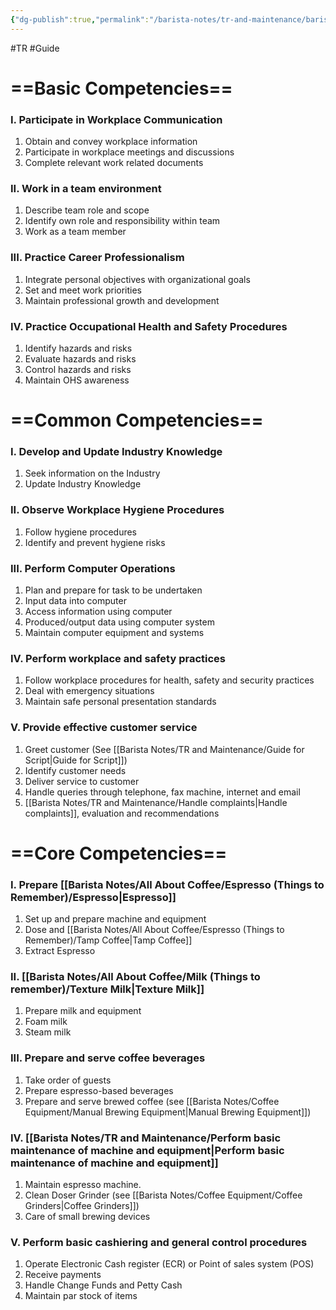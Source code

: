 ```yaml
---
{"dg-publish":true,"permalink":"/barista-notes/tr-and-maintenance/barista-ncii-competencies-see-tr-for-more/"}
---
```



#TR #Guide
# ==Basic Competencies==
### I. Participate in Workplace Communication
1. Obtain and convey workplace information 
2. Participate in workplace meetings and discussions
3. Complete relevant work related documents 
### II. Work in a team environment
1. Describe team role and scope
2. Identify own role and responsibility within team
3. Work as a team member
### III. Practice Career Professionalism
1. Integrate personal objectives with organizational goals
2. Set and meet work priorities
3. Maintain professional growth and development
### IV. Practice Occupational Health and Safety Procedures 
1. Identify hazards and risks
2. Evaluate hazards and risks
3. Control hazards and risks
4. Maintain OHS awareness

# ==Common Competencies==
### I. Develop and Update Industry Knowledge
1. Seek information on the Industry
2. Update Industry Knowledge
### II. Observe Workplace Hygiene Procedures 
1. Follow hygiene procedures
2. Identify and prevent hygiene risks
### III. Perform Computer Operations
1. Plan and prepare for task to be undertaken
2. Input data into computer 
3. Access information using computer
4. Produced/output data using computer system
5. Maintain computer equipment and systems
### IV. Perform workplace and safety practices
1. Follow workplace procedures for health, safety and security practices 
2. Deal with emergency situations 
3. Maintain safe personal presentation standards
### V. Provide effective customer service
1. Greet customer (See [[Barista Notes/TR and Maintenance/Guide for Script\|Guide for Script]])
2. Identify customer needs
3. Deliver service to customer
4. Handle queries through telephone, fax machine, internet and email
5. [[Barista Notes/TR and Maintenance/Handle complaints\|Handle complaints]], evaluation and recommendations

# ==Core Competencies==

### I. Prepare [[Barista Notes/All About Coffee/Espresso (Things to Remember)/Espresso\|Espresso]]  
1. Set up and prepare machine and equipment 
2. Dose and [[Barista Notes/All About Coffee/Espresso (Things to Remember)/Tamp Coffee\|Tamp Coffee]] 
3. Extract Espresso
### II. [[Barista Notes/All About Coffee/Milk (Things to remember)/Texture Milk\|Texture Milk]]   
1. Prepare milk and equipment  
2. Foam milk 
3. Steam milk
### III. Prepare and serve coffee beverages 
1. Take order of guests
2. Prepare espresso-based beverages
3. Prepare and serve brewed coffee (see [[Barista Notes/Coffee Equipment/Manual Brewing Equipment\|Manual Brewing Equipment]])
### IV. [[Barista Notes/TR and Maintenance/Perform basic maintenance of machine and equipment\|Perform basic maintenance of machine and equipment]]   
1. Maintain espresso machine.  
2. Clean Doser Grinder (see [[Barista Notes/Coffee Equipment/Coffee Grinders\|Coffee Grinders]])
3. Care of small brewing devices
### V. Perform basic cashiering and general control procedures 

1. Operate Electronic Cash register (ECR) or Point of sales system (POS)
2. Receive payments
3. Handle Change Funds and Petty Cash
4. Maintain par stock of items